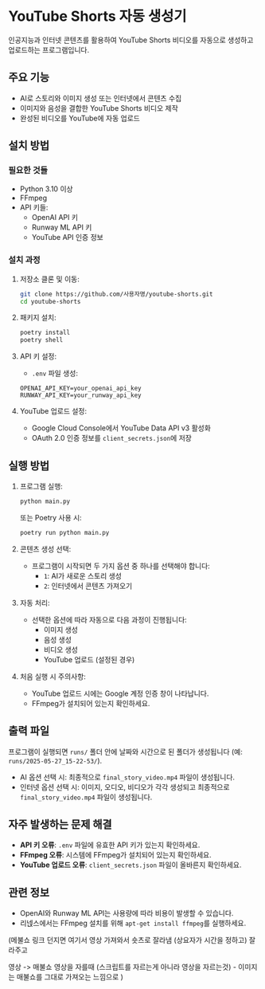 # YouTube Shorts 자동 생성기

인공지능과 인터넷 콘텐츠를 활용하여 YouTube Shorts 비디오를 자동으로 생성하고 업로드하는 프로그램입니다.

## 주요 기능

- AI로 스토리와 이미지 생성 또는 인터넷에서 콘텐츠 수집
- 이미지와 음성을 결합한 YouTube Shorts 비디오 제작
- 완성된 비디오를 YouTube에 자동 업로드

## 설치 방법

### 필요한 것들

- Python 3.10 이상
- FFmpeg
- API 키들:
  - OpenAI API 키
  - Runway ML API 키
  - YouTube API 인증 정보

### 설치 과정

1. 저장소 클론 및 이동:
   ```bash
   git clone https://github.com/사용자명/youtube-shorts.git
   cd youtube-shorts
   ```

2. 패키지 설치:
   ```bash
   poetry install
   poetry shell
   ```

3. API 키 설정:
   - `.env` 파일 생성:
   ```
   OPENAI_API_KEY=your_openai_api_key
   RUNWAY_API_KEY=your_runway_api_key
   ```

4. YouTube 업로드 설정:
   - Google Cloud Console에서 YouTube Data API v3 활성화
   - OAuth 2.0 인증 정보를 `client_secrets.json`에 저장

## 실행 방법

1. 프로그램 실행:
   ```bash
   python main.py
   ```
   또는 Poetry 사용 시:
   ```bash
   poetry run python main.py
   ```

2. 콘텐츠 생성 선택:
   - 프로그램이 시작되면 두 가지 옵션 중 하나를 선택해야 합니다:
     - `1`: AI가 새로운 스토리 생성
     - `2`: 인터넷에서 콘텐츠 가져오기

3. 자동 처리:
   - 선택한 옵션에 따라 자동으로 다음 과정이 진행됩니다:
     - 이미지 생성
     - 음성 생성
     - 비디오 생성
     - YouTube 업로드 (설정된 경우)

4. 처음 실행 시 주의사항:
   - YouTube 업로드 시에는 Google 계정 인증 창이 나타납니다.
   - FFmpeg가 설치되어 있는지 확인하세요.

## 출력 파일

프로그램이 실행되면 `runs/` 폴더 안에 날짜와 시간으로 된 폴더가 생성됩니다 (예: `runs/2025-05-27_15-22-53/`).

- AI 옵션 선택 시: 최종적으로 `final_story_video.mp4` 파일이 생성됩니다.
- 인터넷 옵션 선택 시: 이미지, 오디오, 비디오가 각각 생성되고 최종적으로 `final_story_video.mp4` 파일이 생성됩니다.

## 자주 발생하는 문제 해결

- **API 키 오류**: `.env` 파일에 유효한 API 키가 있는지 확인하세요.
- **FFmpeg 오류**: 시스템에 FFmpeg가 설치되어 있는지 확인하세요.
- **YouTube 업로드 오류**: `client_secrets.json` 파일이 올바른지 확인하세요.

## 관련 정보

- OpenAI와 Runway ML API는 사용량에 따라 비용이 발생할 수 있습니다.
- 리넩스에서는 FFmpeg 설치를 위해 `apt-get install ffmpeg`를 실행하세요.



(메불쇼 링크 던지면 여기서 영상 가져와서 숏츠로 잘라냄 (상요자가 시간을 정하고)
잘라주고

영상 -> 매불쇼 영상을 자를때 (스크립트를 자르는게 아니라 영상을 자르는것) - 이미지는 매불쇼를 그대로 가져오는 느낌으로
)